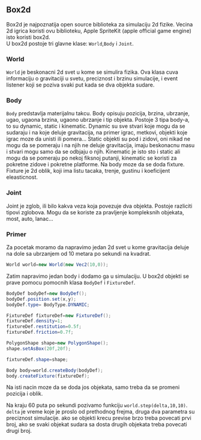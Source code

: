 ## Box2d
Box2d je najpoznatija open source biblioteka za simulaciju 2d fizike. Vecina 2d igrica koristi ovu biblioteku,
Apple SpriteKit (apple official game engine) isto koristi box2d.
<br>
U box2d postoje tri glavne klase: `World`,`Body` i `Joint`.
### World
`World` je beskonacni 2d svet u kome se simulira fizika. Ova klasa cuva informaciju o gravitaciji u svetu,
preciznost i brzinu simulacije, i event listener koji se poziva svaki put kada se dva objekta sudare.

### Body
`Body` predstavlja materijalnu takcu. Body opisuju pozicija, brzina, ubrzanje, ugao, ugaona brzina, ugaono ubrzanje i tip objekta.
Postoje 3 tipa body-a, to su dynamic, static i kinematic. Dynamic su sve stvari koje mogu da se sudaraju i na koje deluje gravitacija,
na primer igrac, metkovi, objekti koje igrac moze da unisti ili pomera... Static objekti su pod i zidovi, oni nikad ne mogu da se 
pomeraju i na njih ne deluje gravitacija, imaju beskonacnu masu i stvari mogu samo da se odbjaju o njih. Kinematic je isto sto i static
ali mogu da se pomeraju po nekoj fiksnoj putanji, kinematic se koristi za pokretne zidove i pokretne platforme.
Na body moze da se doda fixture. Fixture je 2d oblik, koji ima listu tacaka, trenje, gustinu i koeficijent eleasticnost.

### Joint 
Joint je zglob, ili bilo kakva veza koja povezuje dva objekta. Postoje razliciti tipovi zglobova.
Mogu da se koriste za pravljenje kompleksnih objekata, most, auto, lanac...

### Primer
Za pocetak moramo da napravimo jedan 2d svet u kome gravitacija deluje na dole sa ubrzanjem od 10 metara po sekundi na kvadrat.
```java
World world=new World(new Vec2(10,0));
```
Zatim napravimo jedan body i dodamo ga u simulaciju.
U box2d objekti se prave pomocu pomocnih klasa `BodyDef` i `FixtureDef`.
```java
BodyDef bodyDef=new BodyDef();
bodyDef.position.set(x,y); 
bodyDef.type= BodyType.DYNAMIC; 

FixtureDef fixtureDef=new FixtureDef(); 
fixtureDef.density=1; 
fixtureDef.restitution=0.5f; 
fixtureDef.friction=0.7f; 

PolygonShape shape=new PolygonShape();
shape.setAsBox(20f,20f);

fixtureDef.shape=shape;

Body body=world.createBody(bodyDef); 
body.createFixture(fixtureDef);
```

Na isti nacin moze da se doda jos objekata, samo treba da se promeni pozicija i oblik.

Na kraju 60 puta po sekundi pozivamo funkciju `world.step(delta,10,10)`.
`delta` je vreme koje je proslo od prethodnog frejma, druga dva parametra su preciznost simulacije.
ako se objekti krecu previse brzo treba povecati prvi broj, ako se svaki 
objekat sudara sa dosta drugih objekata treba povecati drugi broj.
